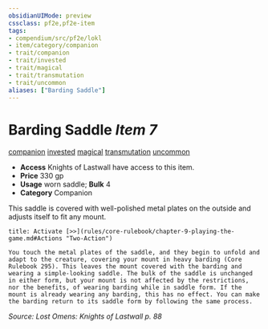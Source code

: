 ```yaml
---
obsidianUIMode: preview
cssclass: pf2e,pf2e-item
tags:
- compendium/src/pf2e/lokl
- item/category/companion
- trait/companion
- trait/invested
- trait/magical
- trait/transmutation
- trait/uncommon
aliases: ["Barding Saddle"]
---
```

# Barding Saddle *Item 7*  
[companion](rules/traits/companion.md)  [invested](rules/traits/invested.md)  [magical](rules/traits/magical.md)  [transmutation](rules/traits/transmutation.md)  [uncommon](rules/traits/uncommon.md)  

- **Access** Knights of Lastwall have access to this item.
- **Price** 330 gp
- **Usage** worn saddle; **Bulk** 4
- **Category** Companion

This saddle is covered with well-polished metal plates on the outside and adjusts itself to fit any mount.

```ad-embed-ability
title: Activate [>>](rules/core-rulebook/chapter-9-playing-the-game.md#Actions "Two-Action")

You touch the metal plates of the saddle, and they begin to unfold and adapt to the creature, covering your mount in heavy barding (Core Rulebook 295). This leaves the mount covered with the barding and wearing a simple-looking saddle. The bulk of the saddle is unchanged in either form, but your mount is not affected by the restrictions, nor the benefits, of wearing barding while in saddle form. If the mount is already wearing any barding, this has no effect. You can make the barding return to its saddle form by following the same process.
```

*Source: Lost Omens: Knights of Lastwall p. 88*